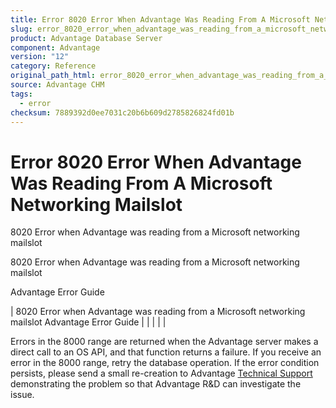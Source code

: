 ```yaml
---
title: Error 8020 Error When Advantage Was Reading From A Microsoft Networking Mailslot
slug: error_8020_error_when_advantage_was_reading_from_a_microsoft_networking_mailslot
product: Advantage Database Server
component: Advantage
version: "12"
category: Reference
original_path_html: error_8020_error_when_advantage_was_reading_from_a_microsoft_networking_mailslot.htm
source: Advantage CHM
tags:
  - error
checksum: 7889392d0ee7031c20b6b609d2785826824fd01b
---
```


# Error 8020 Error When Advantage Was Reading From A Microsoft Networking Mailslot

8020 Error when Advantage was reading from a Microsoft networking mailslot

8020 Error when Advantage was reading from a Microsoft networking mailslot

Advantage Error Guide

| 8020 Error when Advantage was reading from a Microsoft networking mailslot  Advantage Error Guide |  |  |  |  |

Errors in the 8000 range are returned when the Advantage server makes a direct call to an OS API, and that function returns a failure. If you receive an error in the 8000 range, retry the database operation. If the error condition persists, please send a small re-creation to Advantage [Technical Support](master_technical_support_u_s__and_canada.md) demonstrating the problem so that Advantage R&D can investigate the issue.
